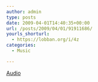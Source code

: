```yaml
---
author: admin
type: posts
date: 2009-04-01T14:40:35+00:00
url: /posts/2009/04/01/91911686/
yourls_shorturl:
  - https://lobban.org/i/4z
categories:
  - Music

---
```

[Audio][1]

 [1]: http://www.tumblr.com/audio_file/91911686/n6SoNyvfPlro6mdpIPAKfI3u
